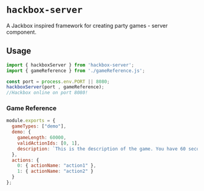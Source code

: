 # `hackbox-server`

A Jackbox inspired framework for creating party games - server component.

## Usage

```javascript
import { hackboxServer } from 'hackbox-server';
import { gameReference } from './gameReference.js';

const port = process.env.PORT || 8080;
hackboxServer(port , gameReference);
//Hackbox online on port 8080!
```

### Game Reference

```javascript
module.exports = {
  gameTypes: ["demo"],
  demo: {
    gameLength: 60000,
    validActionIds: [0, 1],
    description: `This is the description of the game. You have 60 seconds to compete`
  },
  actions: {
    0: { actionName: "action1" },
    1: { actionName: "action2" }
  }
};
```
